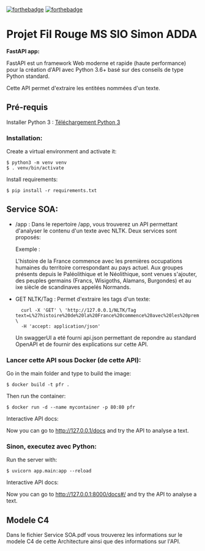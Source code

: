 [![forthebadge](https://forthebadge.com/images/badges/made-with-python.svg)](https://forthebadge.com) [![forthebadge](https://forthebadge.com/images/badges/built-with-love.svg)](https://forthebadge.com)

# Projet Fil Rouge MS SIO Simon ADDA 

**FastAPI app:**

FastAPI est un framework Web moderne et rapide (haute performance) pour la création d'API avec Python 3.6+ basé sur des conseils de type Python standard.

Cette API permet d'extraire les entitées nommées d'un texte.


## Pré-requis

Installer Python 3 : [Téléchargement Python 3](https://www.python.org/downloads/)


### Installation:

Create a virtual environment and activate it:

    $ python3 -m venv venv
    $ . venv/bin/activate

Install requirements:

    $ pip install -r requirements.txt

## Service SOA:

- /app : Dans le repertoire /app, vous trouverez un API permettant d'analyser le contenu d'un texte avec NLTK. Deux services sont proposés:

    Exemple : 
    
    L'histoire de la France commence avec les premières occupations humaines du territoire correspondant au pays actuel. Aux groupes présents depuis le Paléolithique et le Néolithique, sont venues s'ajouter, des peuples germains (Francs, Wisigoths, Alamans, Burgondes) et au ixe siècle de scandinaves appelés Normands.

- GET NLTK/Tag : Permet d'extraire les tags d'un texte:

        curl -X 'GET' \ 'http://127.0.0.1/NLTK/Tag text=L%27histoire%20de%20la%20France%20commence%20avec%20les%20premi%C3%A8res%20occupations%20humaines%20du%20territoire%20correspondant%20au%20pays%20actuel.%20Aux%20groupes%20pr%C3%A9sents%20depuis%20le%20Pal%C3%A9olithique%20et%20le%20N%C3%A9olithique%2C%20sont%20venues%20s%27ajouter%2C%20des%20peuples%20germains%20%28Francs%2C%20Wisigoths%2C%20Alamans%2C%20Burgondes%29%20et%20au%20ixe%20si%C3%A8cle%20de%20scandinaves%20appel%C3%A9s%20Normands.' \
        -H 'accept: application/json'


    Un swaggerUI a eté fourni api.json permettant de repondre au standard OpenAPI et de fournir des explications sur cette API.

### Lancer cette API sous Docker (de cette API):

Go in the main folder and type to build the image:

    $ docker build -t pfr .

Then run the container:

    $ docker run -d --name mycontainer -p 80:80 pfr

Interactive API docs: 

Now you can go to http://127.0.0.1/docs and try the API to analyse a text.

### Sinon, executez avec  Python:

Run the server with:

    $ uvicorn app.main:app --reload

Interactive API docs: 

Now you can go to http://127.0.0.1:8000/docs#/ and try the API to analyse a text.

## Modele C4

Dans le fichier Service SOA.pdf vous trouverez les informations sur le modele C4 de cette Architecture ainsi que des informations sur l'API.
